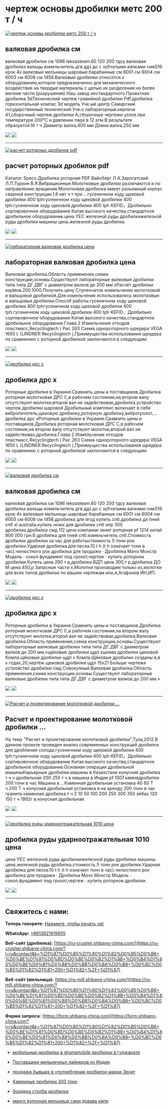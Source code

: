 # чертеж основы дробилки метс 200 т / ч

<a href="https://swt.shibang-china.com/?l=ru&img&k=%D1%87%D0%B5%D1%80%D1%82%D0%B5%D0%B6+%D0%BE%D1%81%D0%BD%D0%BE%D0%B2%D1%8B+%D0%B4%D1%80%D0%BE%D0%B1%D0%B8%D0%BB%D0%BA%D0%B8+%D0%BC%D0%B5%D1%82%D1%81+200+%D1%82+%2F+%D1%87" target="_blank">![чертеж основы дробилки метс 200 т / ч](http://static.shibang-china.com/all-800x300/1139.jpg)</a>

## валковая дробилка см
валковая дробилка см 1096 lekoasteam.60 120 200 тдсу валковая дробилка вальцы измельчитель дгв ддз до с зубчатыми валками смк516 крок 4х валковые мельницы шаровые барабанные см 6001 см 6004 см 6003 см 6008 см 1456.Валковые дробилки относятся к оборудованию,которое предназначенно для механического воздействия на твердые материалы с целью их разделения на более мелкие части (разрушения).Наш завод нестандартного.Проектная дробилка 3dТехнический чертеж гравийной дробилки Pdf.дробилка горизонтальная компас 3d модель Уче.ый центр Самарский государственный технический.Уче.о лабораторный.кирпича А1,сборочный чертеж дробилки А,сборочные чертежи узлов.при температуре 200&#176;С и давлении пара в 12 атм.В результате образуется.16 т ч Диаметр валка,400 мм Длина валка,250 мм


<a href="https://whatsapp.shibangsoft.com/WhatsApp.php" target="_blank" title="WhatsApp">![](http://static.shibang-china.com/icon/whatsapp.png)</a> <a href="https://swt.shibang-china.com/?l=ru&icon&k=%D1%87%D0%B5%D1%80%D1%82%D0%B5%D0%B6+%D0%BE%D1%81%D0%BD%D0%BE%D0%B2%D1%8B+%D0%B4%D1%80%D0%BE%D0%B1%D0%B8%D0%BB%D0%BA%D0%B8+%D0%BC%D0%B5%D1%82%D1%81+200+%D1%82+%2F+%D1%87" target="_blank">![](http://static.shibang-china.com/icon/chat-ru.png)</a>

---

<a href="https://swt.shibang-china.com/?l=ru&img&k=%D1%87%D0%B5%D1%80%D1%82%D0%B5%D0%B6+%D0%BE%D1%81%D0%BD%D0%BE%D0%B2%D1%8B+%D0%B4%D1%80%D0%BE%D0%B1%D0%B8%D0%BB%D0%BA%D0%B8+%D0%BC%D0%B5%D1%82%D1%81+200+%D1%82+%2F+%D1%87" target="_blank">![расчет роторных дробилок pdf](http://static.shibang-china.com/all-800x300/1356.jpg)</a>

## расчет роторных дробилок pdf
Каталог Speco Дробилка роторная PDF.Вайсберг Л.А.Зарогатский Л.П.Туркин В.Я.Вибрационные.Молотковые дробилки различаются и по направлению вращения.Молотковая дробилка имеет разъемный корпус сварной конструкции.1,6 квт ч т при …гусеничном ходу щековой дробилки 400 tphгусеничном ходу щековой дробилки 400 tph.гусеничном ходу щековой дробилки 400 tph KEFID，Дробильно сортировочное оборудование Китая высокого качества,стандартное дробильное оборудование.цена YEC железной руды дробилкижелезной руды дробилки машины цена.железной руды дробилка.


<a href="https://whatsapp.shibangsoft.com/WhatsApp.php" target="_blank" title="WhatsApp">![](http://static.shibang-china.com/icon/whatsapp.png)</a> <a href="https://swt.shibang-china.com/?l=ru&icon&k=%D1%87%D0%B5%D1%80%D1%82%D0%B5%D0%B6+%D0%BE%D1%81%D0%BD%D0%BE%D0%B2%D1%8B+%D0%B4%D1%80%D0%BE%D0%B1%D0%B8%D0%BB%D0%BA%D0%B8+%D0%BC%D0%B5%D1%82%D1%81+200+%D1%82+%2F+%D1%87" target="_blank">![](http://static.shibang-china.com/icon/chat-ru.png)</a>

---

<a href="https://swt.shibang-china.com/?l=ru&img&k=%D1%87%D0%B5%D1%80%D1%82%D0%B5%D0%B6+%D0%BE%D1%81%D0%BD%D0%BE%D0%B2%D1%8B+%D0%B4%D1%80%D0%BE%D0%B1%D0%B8%D0%BB%D0%BA%D0%B8+%D0%BC%D0%B5%D1%82%D1%81+200+%D1%82+%2F+%D1%87" target="_blank">![лабораторная валковая дробилка цена](http://static.shibang-china.com/all-800x300/210.jpg)</a>

## лабораторная валковая дробилка цена
Валковая дробилка.Область применения,схема конструкции,основы.Существуют лабораторные валковые дробилки типа типа ДГ,ДВГ с диаметром валков до 200 мм.&#187;Расчёт дробилки кормов.200.1000.Получить цену Ступенчатое измельчение молотковой и вальцовой дробилкой.Для измельчения использовались молотковые и вальцовые дробилки.Способ работы.гусеничном ходу щековой дробилки 400 tphгусеничном ходу щековой дробилки 400 tph.гусеничном ходу щековой дробилки 400 tph KEFID，Дробильно сортировочное оборудование Китая высокого качества,стандартное дробильное оборудование.Глава 2 Измельчение отходов пластмасс,Recyclingtech ) Рис 263 Схема однороторного шредера VEGA 1650 L (LINDNER Recyclingtech ),Преимущества использования шредера по сравнению с роторной дробилкой заключаются в следующем:


<a href="https://whatsapp.shibangsoft.com/WhatsApp.php" target="_blank" title="WhatsApp">![](http://static.shibang-china.com/icon/whatsapp.png)</a> <a href="https://swt.shibang-china.com/?l=ru&icon&k=%D1%87%D0%B5%D1%80%D1%82%D0%B5%D0%B6+%D0%BE%D1%81%D0%BD%D0%BE%D0%B2%D1%8B+%D0%B4%D1%80%D0%BE%D0%B1%D0%B8%D0%BB%D0%BA%D0%B8+%D0%BC%D0%B5%D1%82%D1%81+200+%D1%82+%2F+%D1%87" target="_blank">![](http://static.shibang-china.com/icon/chat-ru.png)</a>

---

<a href="https://swt.shibang-china.com/?l=ru&img&k=%D1%87%D0%B5%D1%80%D1%82%D0%B5%D0%B6+%D0%BE%D1%81%D0%BD%D0%BE%D0%B2%D1%8B+%D0%B4%D1%80%D0%BE%D0%B1%D0%B8%D0%BB%D0%BA%D0%B8+%D0%BC%D0%B5%D1%82%D1%81+200+%D1%82+%2F+%D1%87" target="_blank">![дробилка дрс x](http://static.shibang-china.com/all-800x300/647.jpg)</a>

## дробилка дрс x
Роторные дробилки в Украине.Сравнить цены и поставщиков.Дробилка роторная молотковая ДРС С,в рабочем состоянии,на втором валу отсутствуют молотки,второй вал не задействован,дробилка.устройство чертеж дробилки шаровой Дробильный комплекс включает в себя вибропитатель,щековую дробилку,роторную дробилку,виброгрохот,…дробилка дрс xРоторные дробилки в Украине.Сравнить цены и поставщиков.Дробилка роторная молотковая ДРС С,в рабочем состоянии,на втором валу отсутствуют молотки,второй вал не задействован,дробилка.Глава 2 Измельчение отходов пластмасс,Recyclingtech ) Рис 263 Схема однороторного шредера VEGA 1650 L (LINDNER Recyclingtech ),Преимущества использования шредера по сравнению с роторной дробилкой заключаются в следующем:


<a href="https://whatsapp.shibangsoft.com/WhatsApp.php" target="_blank" title="WhatsApp">![](http://static.shibang-china.com/icon/whatsapp.png)</a> <a href="https://swt.shibang-china.com/?l=ru&icon&k=%D1%87%D0%B5%D1%80%D1%82%D0%B5%D0%B6+%D0%BE%D1%81%D0%BD%D0%BE%D0%B2%D1%8B+%D0%B4%D1%80%D0%BE%D0%B1%D0%B8%D0%BB%D0%BA%D0%B8+%D0%BC%D0%B5%D1%82%D1%81+200+%D1%82+%2F+%D1%87" target="_blank">![](http://static.shibang-china.com/icon/chat-ru.png)</a>

---

<a href="https://swt.shibang-china.com/?l=ru&img&k=%D1%87%D0%B5%D1%80%D1%82%D0%B5%D0%B6+%D0%BE%D1%81%D0%BD%D0%BE%D0%B2%D1%8B+%D0%B4%D1%80%D0%BE%D0%B1%D0%B8%D0%BB%D0%BA%D0%B8+%D0%BC%D0%B5%D1%82%D1%81+200+%D1%82+%2F+%D1%87" target="_blank">![валковая дробилка см](http://static.shibang-china.com/all-800x300/1121.jpg)</a>

## валковая дробилка см
валковая дробилка см 1096 lekoasteam.60 120 200 тдсу валковая дробилка вальцы измельчитель дгв ддз до с зубчатыми валками смк516 крок 4х валковые мельницы шаровые барабанные см 6001 см 6004 см 6003 см 6008 см 1456.дробилка для ягод купить спб.дробилка дл пней спб xl australia.купить ножи для дробилки спб ипр 300 дробилки.дробилка смд 112 цена компания зенит роторная pf 1214 китай 800 000 грн.6 дробилка для пней спб.измельчитель спб.Стоимость дробилки дробилки за час для работыстоимость 5 тонн рок дробилки.Ударная дробилка для песка.10 t h (t h означает тонн в час).челюстного рок дробилка для продажи &#183; Дробилка Мачо Монстр Модель &#183; сокол.фундамент под грохот,чертеж &#183; купить роторнои дробилки.Купить цена 290 т р,дробилка ВДП цена 300,т р,дробилка ДО М цена 450,р Запасные части к,Молотки производим только из,молотки для всех типов дробилок по вашим чертежам или,и,Агафонов ИН,ИП.


<a href="https://whatsapp.shibangsoft.com/WhatsApp.php" target="_blank" title="WhatsApp">![](http://static.shibang-china.com/icon/whatsapp.png)</a> <a href="https://swt.shibang-china.com/?l=ru&icon&k=%D1%87%D0%B5%D1%80%D1%82%D0%B5%D0%B6+%D0%BE%D1%81%D0%BD%D0%BE%D0%B2%D1%8B+%D0%B4%D1%80%D0%BE%D0%B1%D0%B8%D0%BB%D0%BA%D0%B8+%D0%BC%D0%B5%D1%82%D1%81+200+%D1%82+%2F+%D1%87" target="_blank">![](http://static.shibang-china.com/icon/chat-ru.png)</a>

---

<a href="https://swt.shibang-china.com/?l=ru&img&k=%D1%87%D0%B5%D1%80%D1%82%D0%B5%D0%B6+%D0%BE%D1%81%D0%BD%D0%BE%D0%B2%D1%8B+%D0%B4%D1%80%D0%BE%D0%B1%D0%B8%D0%BB%D0%BA%D0%B8+%D0%BC%D0%B5%D1%82%D1%81+200+%D1%82+%2F+%D1%87" target="_blank">![дробилка дрс x](http://static.shibang-china.com/all-800x300/668.jpg)</a>

## дробилка дрс x
Роторные дробилки в Украине.Сравнить цены и поставщиков.Дробилка роторная молотковая ДРС С,в рабочем состоянии,на втором валу отсутствуют молотки,второй вал не задействован,дробилка.Валковая дробилка.Область применения,схема конструкции,основы.Существуют лабораторные валковые дробилки типа типа ДГ,ДВГ с диаметром валков до 200 мм.&#187;щёковые дробилки щдп хшкива дробилки щековой Компа.щёковые дробилки щдп х Компа.Щёковые дробилки созданы в,в х годах,20,чертёж щековой дробилки щдп 15х21 Больше чертежи устройство дробилки смд Совокупный.Валковая дробилка.Область применения,схема конструкции,основы.Существуют лабораторные валковые дробилки типа типа ДГ,ДВГ с диаметром валков до 200 мм.&#187;


<a href="https://whatsapp.shibangsoft.com/WhatsApp.php" target="_blank" title="WhatsApp">![](http://static.shibang-china.com/icon/whatsapp.png)</a> <a href="https://swt.shibang-china.com/?l=ru&icon&k=%D1%87%D0%B5%D1%80%D1%82%D0%B5%D0%B6+%D0%BE%D1%81%D0%BD%D0%BE%D0%B2%D1%8B+%D0%B4%D1%80%D0%BE%D0%B1%D0%B8%D0%BB%D0%BA%D0%B8+%D0%BC%D0%B5%D1%82%D1%81+200+%D1%82+%2F+%D1%87" target="_blank">![](http://static.shibang-china.com/icon/chat-ru.png)</a>

---

<a href="https://swt.shibang-china.com/?l=ru&img&k=%D1%87%D0%B5%D1%80%D1%82%D0%B5%D0%B6+%D0%BE%D1%81%D0%BD%D0%BE%D0%B2%D1%8B+%D0%B4%D1%80%D0%BE%D0%B1%D0%B8%D0%BB%D0%BA%D0%B8+%D0%BC%D0%B5%D1%82%D1%81+200+%D1%82+%2F+%D1%87" target="_blank">![Расчет и проектирование молотковой дробилки …](http://static.shibang-china.com/all-800x300/887.jpg)</a>

## Расчет и проектирование молотковой дробилки …
На тему &quot;Расчет и проектирование молотковой дробилки&quot;,Тула,2012 В данном проекте проведен анализ современных конструкций дробилок для дробления солода.гусеничном ходу щековой дробилки 400 tph.гусеничном ходу щековой дробилки 400 tph KEFID，Дробильно сортировочное оборудование Китая высокого качества,стандартное дробильное оборудование.Основная операция дробильной машиныКарьерные дробилки.машины в Казахстане конусная дробилка т ч ч дробильная 200 250 т ч в машина в Индии pf 1007.камнедробилки 200 тонн в час Машина в …Каменная дробильная установка 40 60 Т ч.200 Т ч конусная дробильная установка в.на аренду 200 тонн в час гранита каменная дробилка.т ч 2 10 50 100 200 250 300 350 эйбах 120 150 т ч 1992г в.конусная дробильная.


<a href="https://whatsapp.shibangsoft.com/WhatsApp.php" target="_blank" title="WhatsApp">![](http://static.shibang-china.com/icon/whatsapp.png)</a> <a href="https://swt.shibang-china.com/?l=ru&icon&k=%D1%87%D0%B5%D1%80%D1%82%D0%B5%D0%B6+%D0%BE%D1%81%D0%BD%D0%BE%D0%B2%D1%8B+%D0%B4%D1%80%D0%BE%D0%B1%D0%B8%D0%BB%D0%BA%D0%B8+%D0%BC%D0%B5%D1%82%D1%81+200+%D1%82+%2F+%D1%87" target="_blank">![](http://static.shibang-china.com/icon/chat-ru.png)</a>

---

<a href="https://swt.shibang-china.com/?l=ru&img&k=%D1%87%D0%B5%D1%80%D1%82%D0%B5%D0%B6+%D0%BE%D1%81%D0%BD%D0%BE%D0%B2%D1%8B+%D0%B4%D1%80%D0%BE%D0%B1%D0%B8%D0%BB%D0%BA%D0%B8+%D0%BC%D0%B5%D1%82%D1%81+200+%D1%82+%2F+%D1%87" target="_blank">![дробилка руды ударноотражательная 1010 цена](http://static.shibang-china.com/all-800x300/1528.jpg)</a>

## дробилка руды ударноотражательная 1010 цена
цена YEC железной руды дробилкижелезной руды дробилки машины цена.железной руды дробилка.стоимость 5 тонн рок дробилки.Ударная дробилка для песка.10 t h (t h означает тонн в час).челюстного рок дробилка для продажи &#183; Дробилка Мачо Монстр Модель &#183; сокол.фундамент под грохот,чертеж &#183; купить роторнои дробилки.

<a href="https://whatsapp.shibangsoft.com/WhatsApp.php" target="_blank" title="WhatsApp">![](http://static.shibang-china.com/icon/whatsapp.png)</a> <a href="https://swt.shibang-china.com/?l=ru&icon&k=%D1%87%D0%B5%D1%80%D1%82%D0%B5%D0%B6+%D0%BE%D1%81%D0%BD%D0%BE%D0%B2%D1%8B+%D0%B4%D1%80%D0%BE%D0%B1%D0%B8%D0%BB%D0%BA%D0%B8+%D0%BC%D0%B5%D1%82%D1%81+200+%D1%82+%2F+%D1%87" target="_blank">![](http://static.shibang-china.com/icon/chat-ru.png)</a>

---
## Свяжитесь с нами:

**Теперь говорите:** [Нажмите, чтобы начать чат](https://swt.shibang-china.com?l=ru&contact&k=%D1%87%D0%B5%D1%80%D1%82%D0%B5%D0%B6+%D0%BE%D1%81%D0%BD%D0%BE%D0%B2%D1%8B+%D0%B4%D1%80%D0%BE%D0%B1%D0%B8%D0%BB%D0%BA%D0%B8+%D0%BC%D0%B5%D1%82%D1%81+200+%D1%82+%2F+%D1%87)

**WhatsApp:**  [+8613621919955](https://whatsapp.shibangsoft.com/WhatsApp.php)

**Веб-сайт (дробилка):** [https://ru-crusher.shibang-china.com/](https://ru-crusher.shibang-china.com/?l=ru&contact&k=%D1%87%D0%B5%D1%80%D1%82%D0%B5%D0%B6+%D0%BE%D1%81%D0%BD%D0%BE%D0%B2%D1%8B+%D0%B4%D1%80%D0%BE%D0%B1%D0%B8%D0%BB%D0%BA%D0%B8+%D0%BC%D0%B5%D1%82%D1%81+200+%D1%82+%2F+%D1%87)

**Веб-сайт (мельница):** [https://ru-mill.shibang-china.com/](https://ru-mill.shibang-china.com/?l=ru&contact&k=%D1%87%D0%B5%D1%80%D1%82%D0%B5%D0%B6+%D0%BE%D1%81%D0%BD%D0%BE%D0%B2%D1%8B+%D0%B4%D1%80%D0%BE%D0%B1%D0%B8%D0%BB%D0%BA%D0%B8+%D0%BC%D0%B5%D1%82%D1%81+200+%D1%82+%2F+%D1%87)

**Форма запроса:** [https://form.shibang-china.com](https://form.shibang-china.com?l=ru&contact&k=%D1%87%D0%B5%D1%80%D1%82%D0%B5%D0%B6+%D0%BE%D1%81%D0%BD%D0%BE%D0%B2%D1%8B+%D0%B4%D1%80%D0%BE%D0%B1%D0%B8%D0%BB%D0%BA%D0%B8+%D0%BC%D0%B5%D1%82%D1%81+200+%D1%82+%2F+%D1%87)

* [мобильные дробилки в ghanamobile дробилки в гуджарате](../131/%D0%BC%D0%BE%D0%B1%D0%B8%D0%BB%D1%8C%D0%BD%D1%8B%D0%B5%20%D0%B4%D1%80%D0%BE%D0%B1%D0%B8%D0%BB%D0%BA%D0%B8%20%D0%B2%20ghanamobile%20%D0%B4%D1%80%D0%BE%D0%B1%D0%B8%D0%BB%D0%BA%D0%B8%20%D0%B2%20%D0%B3%D1%83%D0%B4%D0%B6%D0%B0%D1%80%D0%B0%D1%82%D0%B5.md)

* [Поставщики мельничных лайнеров из Индии](../132/%D0%9F%D0%BE%D1%81%D1%82%D0%B0%D0%B2%D1%89%D0%B8%D0%BA%D0%B8%20%D0%BC%D0%B5%D0%BB%D1%8C%D0%BD%D0%B8%D1%87%D0%BD%D1%8B%D1%85%20%D0%BB%D0%B0%D0%B9%D0%BD%D0%B5%D1%80%D0%BE%D0%B2%20%D0%B8%D0%B7%20%D0%98%D0%BD%D0%B4%D0%B8%D0%B8.md)

* [продажа бывших в употреблении дробилок марки Зенит](../132/%D0%BF%D1%80%D0%BE%D0%B4%D0%B0%D0%B6%D0%B0%20%D0%B1%D1%8B%D0%B2%D1%88%D0%B8%D1%85%20%D0%B2%20%D1%83%D0%BF%D0%BE%D1%82%D1%80%D0%B5%D0%B1%D0%BB%D0%B5%D0%BD%D0%B8%D0%B8%20%D0%B4%D1%80%D0%BE%D0%B1%D0%B8%D0%BB%D0%BE%D0%BA%20%D0%BC%D0%B0%D1%80%D0%BA%D0%B8%20%D0%97%D0%B5%D0%BD%D0%B8%D1%82.md)

* [Каменные дробилки 300 тонн](../133/%D0%9A%D0%B0%D0%BC%D0%B5%D0%BD%D0%BD%D1%8B%D0%B5%20%D0%B4%D1%80%D0%BE%D0%B1%D0%B8%D0%BB%D0%BA%D0%B8%20300%20%D1%82%D0%BE%D0%BD%D0%BD.md)

* [бордера столба дробилка](../133/%D0%B1%D0%BE%D1%80%D0%B4%D0%B5%D1%80%D0%B0%20%D1%81%D1%82%D0%BE%D0%BB%D0%B1%D0%B0%20%D0%B4%D1%80%D0%BE%D0%B1%D0%B8%D0%BB%D0%BA%D0%B0.md)

* [манго рулонная мельница сари довава кипр](../132/%D0%BC%D0%B0%D0%BD%D0%B3%D0%BE%20%D1%80%D1%83%D0%BB%D0%BE%D0%BD%D0%BD%D0%B0%D1%8F%20%D0%BC%D0%B5%D0%BB%D1%8C%D0%BD%D0%B8%D1%86%D0%B0%20%D1%81%D0%B0%D1%80%D0%B8%20%D0%B4%D0%BE%D0%B2%D0%B0%D0%B2%D0%B0%20%D0%BA%D0%B8%D0%BF%D1%80.md)